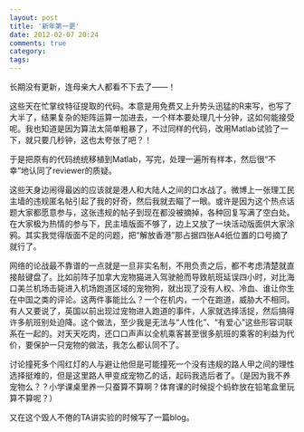 ```yaml
---
layout: post
title: '新年第一更'
date: 2012-02-07 20:24
comments: true
category: 
tags:
---
```

    

长期没有更新，连母亲大人都看不下去了——！

这些天在忙掌纹特征提取的代码。本意是用免费又上升势头迅猛的R来写，也写了大半了，结果复杂的矩阵运算一加进去，一个样本要处理几十分钟，这如何能接受呢。我也知道是因为算法太简单粗暴了，不过同样的代码，改用Matlab试验了一下，就只要几秒钟，这也太夸张了吧？！

于是把原有的代码统统移植到Matlab，写完，处理一遍所有样本，然后很“不幸”地认同了reviewer的质疑。

这些天身边闹得最凶的应该就是港人和大陆人之间的口水战了。微博上一张理工民主墙的违规匿名帖引起了我的好奇，然后我就去瞄了一眼。或许是因为这个热点话题大家都愿意参与，这张违规的帖子到现在都没被摘掉，各种回复写满了空白处。在大家极为热情的参与下，民主墙版面不够了，边上又放了一块活动版面供大家涂鸦。其实我觉得版面不足的问题，把“解放香港”那占据四张A4纸位置的口号摘了就行了。

网络的论战最不靠谱的一点就是一旦非实名制，不用负责之后，都不考虑清楚就直接敲键盘了。比如前阵子加拿大宠物猫进入驾驶舱而导致航班延误四小时，对比海口美兰机场击毙进入机场跑道区域的宠物狗，就出现了没有人权、冷血、谁让你生在中国之类的评论。这两件事能比么？一个在机内，一个在跑道，威胁大不相同。有人又要说了，英国以前出现过宠物进入跑道的事件，人家就选择活捉，然后搞得许多航班别处迫降。这个做法，至少我是无法与“人性化”、“有爱心”这些形容词联系在一起的。对天天吃肉，还口口声声以全机乘客甚至很多航班的乘客的利益为代价，要保护一只宠物的做法，我怎么都认同不了。

讨论撞死多个闯红灯的人与避让他但是可能撞死一个没有违规的路人甲之间的理性选择挺难的，但是这里路人甲变成宠物乙的话，起码我选后者了。（是因为我不养宠物么？？小学课桌里养一只蚕算不算啊？体育课的时候捉个蚂蚱放在铅笔盒里玩算不算呢？）

又在这个毁人不倦的TA讲实验的时候写了一篇blog。
